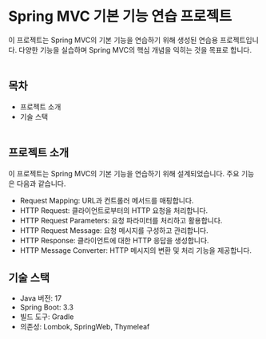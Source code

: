 Spring MVC 기본 기능 연습 프로젝트
============
이 프로젝트는 Spring MVC의 기본 기능을 연습하기 위해 생성된 연습용 프로젝트입니다. 다양한 기능을 실습하며 Spring MVC의 핵심 개념을 익히는 것을 목표로 합니다.<br><br>    

## 목차
- 프로젝트 소개
- 기술 스택<br><br>

## 프로젝트 소개
이 프로젝트는 Spring MVC의 기본 기능을 연습하기 위해 설계되었습니다. 주요 기능은 다음과 같습니다. 
- Request Mapping: URL과 컨트롤러 메서드를 매핑합니다.
- HTTP Request: 클라이언트로부터의 HTTP 요청을 처리합니다.
- HTTP Request Parameters: 요청 파라미터를 처리하고 활용합니다.
- HTTP Request Message: 요청 메시지를 구성하고 관리합니다.
- HTTP Response: 클라이언트에 대한 HTTP 응답을 생성합니다.
- HTTP Message Converter: HTTP 메시지의 변환 및 처리 기능을 제공합니다.

## 기술 스택
- Java 버전: 17
- Spring Boot: 3.3
- 빌드 도구: Gradle
- 의존성: Lombok, SpringWeb, Thymeleaf
